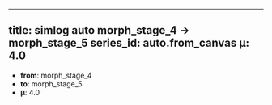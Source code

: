 <!--
@zettel_type: unknown
@description: 分類不能。手動で確認が必要。
-->

---
title: simlog auto morph_stage_4 → morph_stage_5
series_id: auto.from_canvas
μ: 4.0
---

- **from**: morph_stage_4
- **to**: morph_stage_5
- **μ**: 4.0
